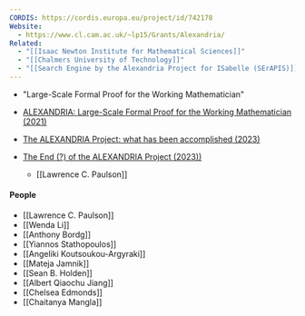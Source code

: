 ```yaml
---
CORDIS: https://cordis.europa.eu/project/id/742178
Website:
  - https://www.cl.cam.ac.uk/~lp15/Grants/Alexandria/
Related:
  - "[[Isaac Newton Institute for Mathematical Sciences]]"
  - "[[Chalmers University of Technology]]"
  - "[[Search Engine by the Alexandria Project for ISabelle (SErAPIS)]]"
---
```

- "Large-Scale Formal Proof for the Working Mathematician"

- [ALEXANDRIA: Large-Scale Formal Proof for the Working Mathematician (2021)](https://lawrencecpaulson.github.io/2021/12/08/ALEXANDRIA.html)
- [The ALEXANDRIA Project: what has been accomplished (2023)](https://lawrencecpaulson.github.io/2023/04/27/ALEXANDRIA_outcomes.html)
- [The End (?) of the ALEXANDRIA Project (2023))](https://lawrencecpaulson.github.io/2023/08/31/ALEXANDRIA_finished.html)
	- [[Lawrence C. Paulson]]


#### People
- [[Lawrence C. Paulson]]
- [[Wenda Li]]
- [[Anthony Bordg]]
- [[Yiannos Stathopoulos]]
- [[Angeliki Koutsoukou-Argyraki]]
- [[Mateja Jamnik]]
- [[Sean B. Holden]]
- [[Albert Qiaochu Jiang]]
- [[Chelsea Edmonds]]
- [[Chaitanya Mangla]]


